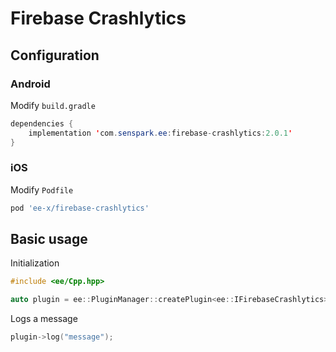 # Firebase Crashlytics
## Configuration
### Android
Modify `build.gradle`
```java
dependencies {
    implementation 'com.senspark.ee:firebase-crashlytics:2.0.1'
}
```

### iOS
Modify `Podfile`
```ruby
pod 'ee-x/firebase-crashlytics'
```

## Basic usage
Initialization
```cpp
#include <ee/Cpp.hpp>

auto plugin = ee::PluginManager::createPlugin<ee::IFirebaseCrashlytics>();
```

Logs a message
```cpp
plugin->log("message");
```